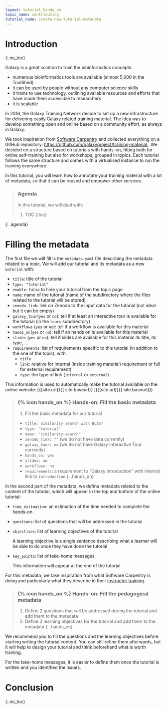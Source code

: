 ```yaml
---
layout: tutorial_hands_on
topic_name: contributing
tutorial_name: create-new-tutorial-metadata
---
```


# Introduction
{:.no_toc}

Galaxy is a great solution to train the bioinformatics concepts:

- numerous bioinformatics tools are available (almost 5,000 in the ToolShed)
- it can be used by people without any computer science skills
- it trains to use technology, outlining available resources and efforts that have made them accessible to researchers
- it is scalable

In 2016, the Galaxy Training Network decide to set up a new infrastructure for delivering easily Galaxy related training material. The idea was to develop something open and online based on a community effort, as always in Galaxy.

We took inspiration from [Software Carpentry](https://software-carpentry.org) and collected everything on a GitHub repository: [https://github.com/galaxyproject/training-material ](https://github.com/galaxyproject/training-material).
We decided on a structure based on tutorials with hands-on, fitting both for online self-training but also for workshops, grouped in topics. Each tutorial follows the same structure and comes with a virtualised instance to run the training everywhere.

In this tutorial, you will learn how to annotate your training material with a lot of metadata, so that it can be reused and empower other services.

> ### Agenda
>
> In this tutorial, we will deal with:
>
> 1. TOC
> {:toc}
>
{: .agenda}


# Filling the metadata

The first file we will fill is the `metadata.yaml` file describing the metadata related to a topic. We will add our tutorial and its metadata as a new `material` with:

- `title`: title of the tutorial
- `type: "tutorial"`
- `enable`: `false` to hide your tutorial from the topic page
- `name`: name of the tutorial (name of the subdirectory where the files related to the tutorial will be stored)
- `zenodo_link`: link on Zenodo to the input data for the tutorial (not ideal but it can be empty)
- `galaxy_tour`(`yes` or `no`): tell if at least an interactive tour is available for the tutorial (in the `tours` subdirectory)
- `workflows` (`yes` or `no`): tell if a workflow is available for this material
- `hands_on`(`yes` or `no`): tell if an hands on is available for this material
- `slides` (`yes` or `no`): tell if slides are available for this material its title, its type, ...
- `requirements`: list of requirements specific to this tutorial (in addition to the one of the topic), with:
    - `title`
    - `link`: relative for internal (inside training material) requirement or full for external requirement)
    - `type`: the type of link (`internal` or `external`)

This information is used to automatically make the tutorial available on the online website: [{{site.url}}{{ site.baseurl}} ]({{site.url}}{{ site.baseurl}})

> ### {% icon hands_on %} Hands-on: Fill the basic metadata
>
> 1. Fill the basic metadata for our tutorial
>   - `title: Similarity search with BLAST`
>   - `type: "tutorial"`
>   - `name: "similarity-search"`
>   - `zenodo_link: ""` (we do not have data currently)
>   - `galaxy_tour: no` (we do not have Galaxy Interactive Tour currently)
>   - `hands_on: yes`
>   - `slides: no`
>   - `workflows: no`
>   - `requirements`: a requirement to "Galaxy introduction" with internal link to `introduction`
{: .hands_on}

In the second part of the metadata, we define metadata related to the content of the tutorial, which will appear in the top and bottom of the online tutorial:

- `time_estimation`: an estimation of the time needed to complete the hands-on
- `questions`: list of questions that will be addressed in the tutorial
- `objectives`: list of learning objectives of the tutorial

    A learning objective is a single sentence describing what a learner will be able to do once they have done the tutorial

- `key_points`: list of take-home messages

    This information will appear at the end of the tutorial

For this metadata, we take inspiration from what Software Carpentry is doing and particularly what they describe in their [Instructor training](https://swcarpentry.github.io/instructor-training/).

> ### {% icon hands_on %} Hands-on: Fill the pedagogical metadata
>
> 1. Define 2 questions that will be addressed during the tutorial and add them to the metadata
> 2. Define 2 learning objectives for the tutorial and add them to the metadata
{: .hands_on}

We recommend you to fill the questions and the learning objectives before starting writing the tutorial content. You can still refine them afterwards, but it will help to design your tutorial and think beforehand what is worth training.

For the take-home messages, it is easier to define them once the tutorial is written and you identified the issues.

# Conclusion
{:.no_toc}
